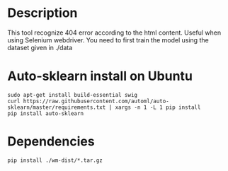 # Description

This tool recognize 404 error according to the html content.
Useful when using Selenium webdriver.
You need to first train the model using the dataset given in ./data

# Auto-sklearn install on Ubuntu

	sudo apt-get install build-essential swig
	curl https://raw.githubusercontent.com/automl/auto-sklearn/master/requirements.txt | xargs -n 1 -L 1 pip install
	pip install auto-sklearn

# Dependencies

    pip install ./wm-dist/*.tar.gz